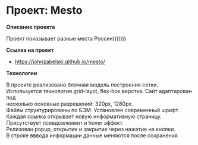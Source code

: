 # Проект: Mesto

**Описание проекта**

Проект показывает разные места России)))))))

**Ссылка на проект**

* https://johnzabelski.github.io/mesto/

**Технологии**

В проекте реализовано блочная модель построения сетки.  
Используется технология grid-layot, flex-box верстка. Сайт адаптирован под  
несколько основных разрешений: 320px, 1280px.  
Файлы структурированы по БЭМ. Установлен современный шрифт.  
Каждая ссылка открывает новую информативную страницу.  
Присутствует псевдоэлемент и hover эффект.  
Релизован popup, открытие и закрытие через нажатие на кнопки.  
В строке вввода информации данные меняются после сохранения.